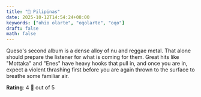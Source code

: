 ```yaml
---
title: "💽 Pilipinas"
date: 2025-10-12T14:54:24+08:00
keywords: ["ohio olarte", "oqolarte", "oqo"]
draft: false
math: false
---
```


Queso's second album is a dense alloy of nu and reggae metal. That alone
should prepare the listener for what is coming for them. Great hits like
"Mottaka" and "Enes" have heavy hooks that pull in, and once you are in,
expect a violent thrashing first before you are again thrown to the
surface to breathe some familiar air.

**Rating**: 4 🧀 out of 5
